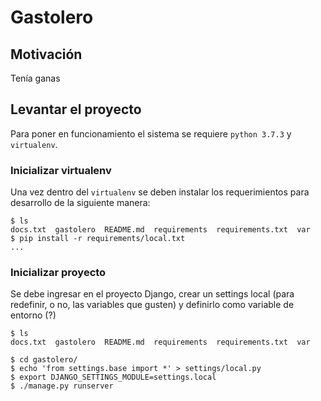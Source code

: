 # Gastolero

## Motivación
Tenía ganas

## Levantar el proyecto

Para poner en funcionamiento el sistema se requiere `python 3.7.3` y `virtualenv`.

### Inicializar virtualenv
Una vez dentro del `virtualenv` se deben instalar los requerimientos para desarrollo de la siguiente manera:

```
$ ls
docs.txt  gastolero  README.md  requirements  requirements.txt  var
$ pip install -r requirements/local.txt
...
```

### Inicializar proyecto
Se debe ingresar en el proyecto Django, crear un settings local (para redefinir, o no, las variables que gusten) y definirlo como variable de entorno (?)

```
$ ls
docs.txt  gastolero  README.md  requirements  requirements.txt  var

$ cd gastolero/
$ echo 'from settings.base import *' > settings/local.py
$ export DJANGO_SETTINGS_MODULE=settings.local
$ ./manage.py runserver
```
